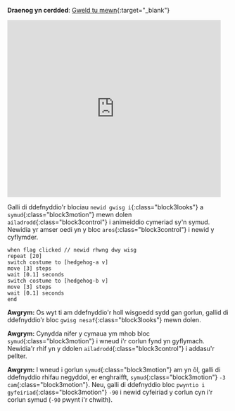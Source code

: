 **Draenog yn cerdded**: [Gweld tu mewn](https://scratch.mit.edu/projects/499398615/editor){:target="_blank"}

<div class="scratch-preview">
  <iframe allowtransparency="true" width="485" height="402" src="https://scratch.mit.edu/projects/embed/499398615/?autostart=false" frameborder="0"></iframe>
</div>

Galli di ddefnyddio'r blociau `newid gwisg i`{:class="block3looks"} a `symud`{:class="block3motion"} mewn dolen `ailadrodd`{:class="block3control"} i animeiddio cymeriad sy'n symud. Newidia yr amser oedi yn y bloc `aros`{:class="block3control"} i newid y cyflymder.

```blocks3
when flag clicked // newid rhwng dwy wisg
repeat [20]
switch costume to [hedgehog-a v]
move [3] steps
wait [0.1] seconds
switch costume to [hedgehog-b v]
move [3] steps
wait [0.1] seconds
end
```

**Awgrym:** Os wyt ti am ddefnyddio'r holl wisgoedd sydd gan gorlun, gallid di ddefnyddio'r bloc `gwisg nesaf`{:class="block3looks"} mewn dolen.

**Awgrym:** Cynydda nifer y cymaua ym mhob bloc `symud`{:class="block3motion"} i wneud i'r corlun fynd yn gyflymach. Newidia'r rhif yn y ddolen `ailadrodd`{:class="block3control"} i addasu'r pellter.

**Awgrym:** I wneud i gorlun `symud`{:class="block3motion"} am yn ôl, galli di ddefnyddio rhifau negyddol, er enghraifft, `symud`{:class="block3motion"} `-3` `cam`{:class="block3motion"}. Neu, galli di ddefnyddio bloc `pwyntio i gyfeiriad`{:class="block3motion"} `-90` i newid cyfeiriad y corlun cyn i'r corlun symud (`-90` pwynt i'r chwith). 

